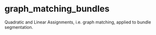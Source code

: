 # graph_matching_bundles
Quadratic and Linear Assignments, i.e. graph matching, applied to bundle segmentation.
